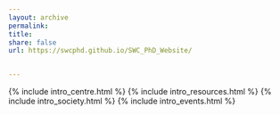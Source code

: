 ```yaml
---
layout: archive
permalink: 
title:
share: false
url: https://swcphd.github.io/SWC_PhD_Website/


---
```



{% include intro_centre.html %}
{% include intro_resources.html %}
{% include intro_society.html %}
{% include intro_events.html %}
